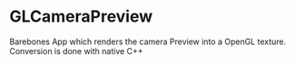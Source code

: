 GLCameraPreview
===============

Barebones App which renders the camera Preview into a OpenGL texture. Conversion is done with native C++